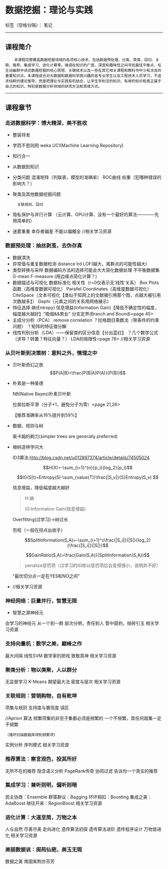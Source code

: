 ﻿# 数据挖掘：理论与实践

标签（空格分隔）： 笔记

---

## 课程简介
        本课程完整覆盖数据挖掘领域的各项核心技术，包括数据预处理、分类、聚类、回归、关联、推荐、集成学习、进化计算等。强调在知识的广度、深度和趣味性之间寻找最佳平衡点，在生动幽默中讲述数据挖掘的核心思想、关键技术以及一些在其它相关课程和教科书中少有涉及的重要知识点。本课程适合对大数据和数据科学感兴趣的各专业学生以及工程技术人员学习，不追求纯粹的理论推导，而是把理论与实践有机结合，让学生学到活的知识、有用的知识和真正属于自己的知识，特别是数据分析领域的研究方法和思维方式。
---
## 课程章节
### 走进数据科学：博大精深，美不胜收

* 整装待发
* 学而不思则罔
        weka UCI(Machine Learning Repository)
* 知行合一
* 从数据到知识
* 分类问题
        混淆矩阵（列联表，模型的准确率）
        ROC曲线
        权重（犯哪种错误的影响大？）
* 聚类及其他数据挖掘问题

        关联规则，回归
* 隐私保护与并行计算
        （云计算、GPU计算、没有一个最好的算法————先用简单的）
* 迷雾重重
        幸存者偏差
        不能以偏概全
    //相关学习资源
### 数据预处理：抽丝剥茧，去伪存真
* 数据清洗
* 异常值与重复数据检测
        distance    lrd     LOF(越大，离群点的可能性越大)
* 类型转换与采样
        数据编码方法的选择可能会大大简化数据处理
        不平衡数据集 G-mean     F-measure       (用边缘点简化计算？)
* 数据描述与可视化
        数据标准化
        相关性（r=0仅表示无‘线性’关系）
        Box Plots函数（高维度数据可视化）
        Parallel Coordinates（高维度数据可视化）
        CiteSpace（文本可视化【类似于知网上的文献被引用那个图，点越大被引用次数越多】）
        Gephi（元素之间的关系用网络展示）
* 特征选择
        熵(Entropy)
        信息增益(Information Gain)【降低不确定性的幅度，幅度越大越好】"吸烟&&男女"
        分支定界(Branch and Bound)<page 45>
* 主成分分析（PCA）
        remove correlation
        ？拉格朗日乘数法（带条件的约束问题）
        ？矩阵的特征值分解
* 线性判别分析（LDA）——保留类的区分信息【分出蓝红】
        ？几个数学公式（求导？转置？特征向量？）
        LDA的局限性<page 76>
    //相关学习资源
### 从贝叶斯到决策树：意料之外，情理之中
* 贝叶斯奇幻之旅
  $$P(A|B)=\frac{P(B|A)P(A)}{P(B)}$$

* 朴素是一种美德

  NB(Native Bayes)朴素贝叶斯

  拉普拉斯平滑（分子+1，避免分子为零）<page 21,26>

  【推荐准确率从16%提升到59%】

* 数据、规则与树

  奥卡姆的剃刀(simpler trees are generally preferred)

* 植树造林学问大

  ID3算法:http://blog.csdn.net/u012897374/article/details/74505024

  $$H(X)=-\sum_{i=1}^{n}{p_i}{log_2}{p_i}$$

  $$IG(S|t)=Entropy(S)-\sum_{value(T)}\frac{|S_v|}{S}Entropy(S_v) $$

  信息增益，降低幅度越大越好

  > H:熵
  >
  > IG:Information Gain(信息增益)

  Overfitting(过学习)→树过长

  剪枝（一般在拐点出收手）

  $$SplitInformation(S,A)=-\sum_{i=1}^c\frac{|S_i|}{|S|}{log_2}{\frac{|S_i|}{|S|}}$$

  $$GainRatio(S,A)=\frac{Gain(S,A)}{SplitInformation(S,A)}$$

  > penalize惩罚项（过学习的IG除以惩罚项后会变得很小，说明并不好）

  “最优切分点一定在YES和NO之间”

* //相关学习资源

### 神经网络：巨量并行，智慧无限

* 智慧之源神经元

会学习的神经元
从一个到一群
层次分明，责任到人
管中窥豹，抛砖引玉
相关学习资源



### 支持向量机：数学之美，巅峰之作

最大间隔
线性SVM
数学家的把戏
致敬真神
相关学习资源



### 聚类分析：物以类聚，人以群分

无监督学习
K-Means
期望最大法
密度与层次
相关学习资源



### 关联规则：营销购物，自有乾坤

项集与规则
支持度与置信度
误区

//Apriori 算法
	频繁项集的非空子集都必须是频繁的
	一个不频繁，其任何超集一定不频繁
	
	（循环扫描数据库得到频繁项）

实例分析
序列模式
相关学习资源



### 推荐算法：察言观色，投其所好

无所不在的推荐
隐含语义分析
PageRank传奇
协同过滤
告诉你一个真实的推荐

### 集成学习：兼听则明，偏听则暗

民主协商：Ensemble
群策群议：Bagging
环环相扣：Boosting
集成之美：AdaBoost
继往开来：RegionBoost
相关学习资源

### 进化计算：大道至简，万物之本

人与自然
尽善尽美
走向进化
遗传算法初探
遗传算法进阶
遗传程序设计
万物皆进化
相关学习资源

### 美丽数据说：阆苑仙葩，美玉无瑕

数据之美
南国紫荆亦芬芳

